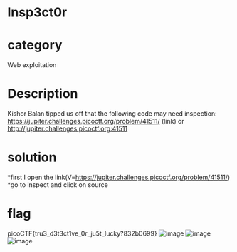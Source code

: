 # Insp3ct0r
# category
Web exploitation
# Description
Kishor Balan tipped us off that the following code may need inspection: https://jupiter.challenges.picoctf.org/problem/41511/ (link) or http://jupiter.challenges.picoctf.org:41511
# solution
*first I open the link(V=https://jupiter.challenges.picoctf.org/problem/41511/)
*go to inspect and click on source
# flag
picoCTF{tru3_d3t3ct1ve_0r_ju5t_lucky?832b0699}
![image](https://user-images.githubusercontent.com/92683901/178092506-a2ac09ec-1c92-4cc3-b3cf-3bbf9ce71540.png)
![image](https://user-images.githubusercontent.com/92683901/178092513-f8944596-366a-44f2-91f1-4852abb29242.png)
![image](https://user-images.githubusercontent.com/92683901/178092517-19d6e2a1-ff56-49eb-9c26-f43a590a9cc3.png)
